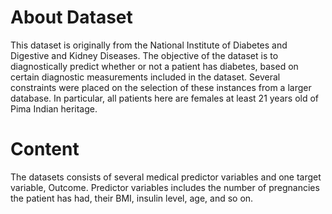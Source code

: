 # About Dataset


This dataset is originally from the National Institute of Diabetes and Digestive and Kidney Diseases. The objective of the dataset is to diagnostically predict whether or not a patient has diabetes, based on certain diagnostic measurements included in the dataset. Several constraints were placed on the selection of these instances from a larger database. In particular, all patients here are females at least 21 years old of Pima Indian heritage.
# Content

The datasets consists of several medical predictor variables and one target variable, Outcome. Predictor variables includes the number of pregnancies the patient has had, their BMI, insulin level, age, and so on.
